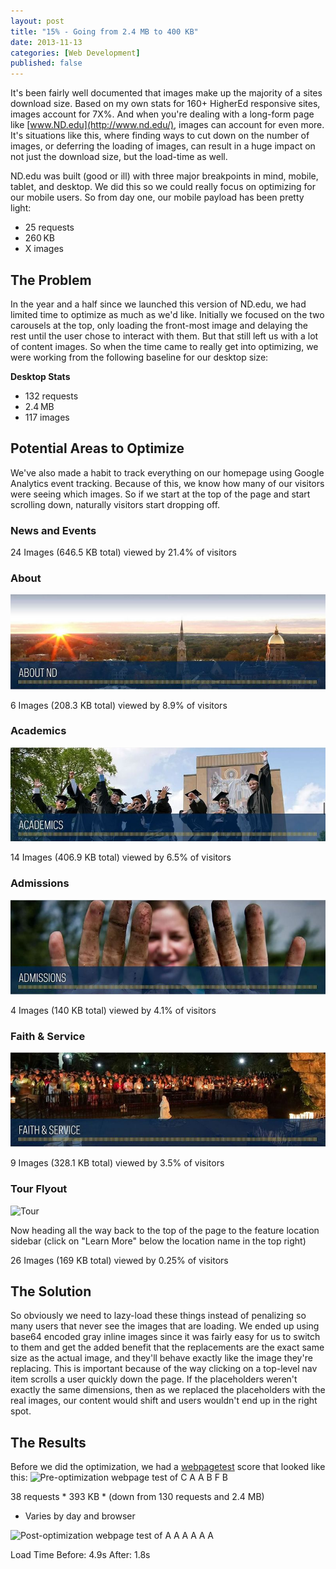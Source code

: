 ```yaml
---
layout: post
title: "15% - Going from 2.4 MB to 400 KB"
date: 2013-11-13
categories: [Web Development]
published: false
---
```

It's been fairly well documented that images make up the majority of a sites download size. Based on my own stats for 160+ HigherEd responsive sites, images account for 7X%. And when you're dealing with a long-form page like [www.ND.edu](http://www.nd.edu/), images can account for even more. It's situations like this, where finding ways to cut down on the number of images, or deferring the loading of images, can result in a huge impact on not just the download size, but the load-time as well.<!-- more -->

ND.edu was built (good or ill) with three major breakpoints in mind, mobile, tablet, and desktop. We did this so we could really focus on optimizing for our mobile users. So from day one, our mobile payload has been pretty light:

- 25 requests
- 260 KB
- X images

## The Problem

In the year and a half since we launched this version of ND.edu, we had limited time to optimize as much as we'd like. Initially we focused on the two carousels at the top, only loading the front-most image and delaying the rest until the user chose to interact with them. But that still left us with a lot of content images. So when the time came to really get into optimizing, we were working from the following baseline for our desktop size:

**Desktop Stats**
- 132 requests
- 2.4 MB
- 117 images

## Potential Areas to Optimize

We've also made a habit to track everything on our homepage using Google Analytics event tracking. Because of this, we know how many of our visitors were seeing which images. So if we start at the top of the page and start scrolling down, naturally visitors start dropping off.

### News and Events

24 Images (646.5 KB total) viewed by 21.4% of visitors

### About

![About](/images/2013/400k-header-about.jpg)

6 Images (208.3 KB total) viewed by 8.9% of visitors

### Academics

![Academics](/images/2013/400k-header-academics.jpg)

14 Images (406.9 KB total) viewed by 6.5% of visitors

### Admissions

![Admissions](/images/2013/400k-header-admissions.jpg)

4 Images (140 KB total) viewed by 4.1% of visitors

### Faith & Service

![Faith & Service](/images/2013/400k-header-faith.jpg)

9 Images (328.1 KB total) viewed by 3.5% of visitors

### Tour Flyout

![Tour](/images/2013/400k-nddotedu-flyout.jpg.jpg)

Now heading all the way back to the top of the page to the feature location sidebar (click on "Learn More" below the location name in the top right)

26 Images (169 KB total) viewed by 0.25% of visitors

## The Solution

So obviously we need to lazy-load these things instead of penalizing so many users that never see the images that are loading. We ended up using base64 encoded gray inline images since it was fairly easy for us to switch to them and get the added benefit that the replacements are the exact same size as the actual image, and they'll behave exactly like the image they're replacing. This is important because of the way clicking on a top-level nav item scrolls a user quickly down the page. If the placeholders weren't exactly the same dimensions, then as we replaced the placeholders with the real images, our content would shift and users wouldn't end up in the right spot.

## The Results

Before we did the optimization, we had a [webpagetest](http://www.webpagetest.org/) score that looked like this:
![Pre-optimization webpage test of C A A B F B](400k-webpagetest-before.png)

38 requests *
393 KB *
(down from 130 requests and 2.4 MB)
* Varies by day and browser

![Post-optimization webpage test of A A A A A A](400k-webpagetest-after.png)

Load Time
Before: 4.9s
After: 1.8s